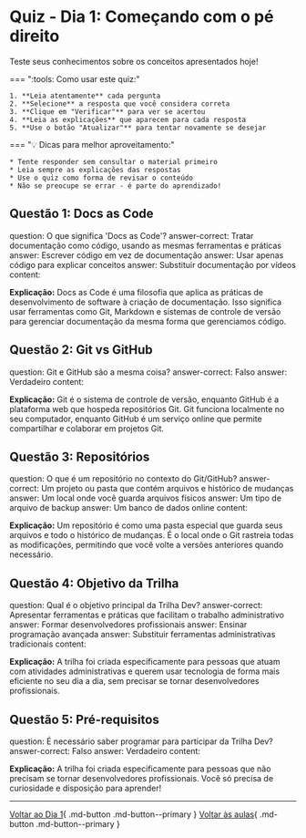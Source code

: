 # Quiz - Dia 1: Começando com o pé direito

Teste seus conhecimentos sobre os conceitos apresentados hoje!

<div class="grid" markdown>

=== ":tools: Como usar este quiz:"

    1. **Leia atentamente** cada pergunta
    2. **Selecione** a resposta que você considera correta
    3. **Clique em "Verificar"** para ver se acertou
    4. **Leia as explicações** que aparecem para cada resposta
    5. **Use o botão "Atualizar"** para tentar novamente se desejar
    
=== ":bulb: Dicas para melhor aproveitamento:"

    * Tente responder sem consultar o material primeiro
    * Leia sempre as explicações das respostas
    * Use o quiz como forma de revisar o conteúdo
    * Não se preocupe se errar - é parte do aprendizado!

</div>

## Questão 1: Docs as Code

<?quiz?>
question: O que significa 'Docs as Code'?
answer-correct: Tratar documentação como código, usando as mesmas ferramentas e práticas
answer: Escrever código em vez de documentação
answer: Usar apenas código para explicar conceitos
answer: Substituir documentação por vídeos
content:
<p><strong>Explicação:</strong>  Docs as Code é uma filosofia que aplica as práticas de desenvolvimento de software à criação de documentação. Isso significa usar ferramentas como Git, Markdown e sistemas de controle de versão para gerenciar documentação da mesma forma que gerenciamos código.</p>
<?/quiz?>

## Questão 2: Git vs GitHub

<?quiz?>
question: Git e GitHub são a mesma coisa?
answer-correct: Falso
answer: Verdadeiro
content:
<p><strong>Explicação:</strong> Git é o sistema de controle de versão, enquanto GitHub é a plataforma web que hospeda repositórios Git. Git funciona localmente no seu computador, enquanto GitHub é um serviço online que permite compartilhar e colaborar em projetos Git.</p>
<?/quiz?>

## Questão 3: Repositórios

<?quiz?>
question: O que é um repositório no contexto do Git/GitHub?
answer-correct: Um projeto ou pasta que contém arquivos e histórico de mudanças
answer: Um local onde você guarda arquivos físicos
answer: Um tipo de arquivo de backup
answer: Um banco de dados online
content:
<p><strong>Explicação:</strong> Um repositório é como uma pasta especial que guarda seus arquivos e todo o histórico de mudanças. É o local onde o Git rastreia todas as modificações, permitindo que você volte a versões anteriores quando necessário.</p>
<?/quiz?>

## Questão 4: Objetivo da Trilha

<?quiz?>
question: Qual é o objetivo principal da Trilha Dev?
answer-correct: Apresentar ferramentas e práticas que facilitam o trabalho administrativo
answer: Formar desenvolvedores profissionais
answer: Ensinar programação avançada
answer: Substituir ferramentas administrativas tradicionais
content:
<p><strong>Explicação:</strong> A trilha foi criada especificamente para pessoas que atuam com atividades administrativas e querem usar tecnologia de forma mais eficiente no seu dia a dia, sem precisar se tornar desenvolvedores profissionais.</p>
<?/quiz?>

## Questão 5: Pré-requisitos

<?quiz?>
question: É necessário saber programar para participar da Trilha Dev?
answer-correct: Falso
answer: Verdadeiro
content:
<p><strong>Explicação:</strong> A trilha foi criada especificamente para pessoas que não precisam se tornar desenvolvedores profissionais. Você só precisa de curiosidade e disposição para aprender!</p>
<?/quiz?>

---

[Voltar ao Dia 1](dia_01.md){ .md-button .md-button--primary }
[Voltar às aulas](index.md){ .md-button .md-button--primary }